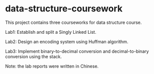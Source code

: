# data-structure-coursework
This project contains three courseworks for data structure course.

Lab1: Establish and split a Singly Linked List.

Lab2: Design an encoding system using Huffman algorithm.

Lab3: Implement binary-to-decimal conversion and decimal-to-binary conversion using the stack.


Note: the lab reports were written in Chinese. 
